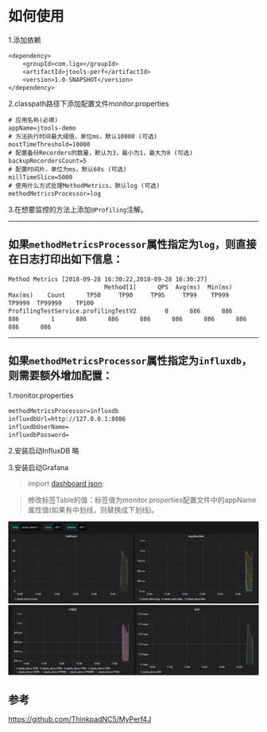 # 如何使用
1.添加依赖
```
<dependency>
    <groupId>com.ligx</groupId>
    <artifactId>jtools-perf</artifactId>
    <version>1.0-SNAPSHOT</version>
</dependency>
```

2.classpath路径下添加配置文件monitor.properties
```
# 应用名称(必填)
appName=jtools-demo
# 方法执行时间最大阈值，单位ms，默认10000 (可选)
mostTimeThreshold=10000
# 配置备份Recorders的数量，默认为3，最小为1，最大为8 (可选)
backupRecordersCount=5
# 配置时间片，单位为ms，默认60s (可选)
millTimeSlice=5000
# 使用什么方式处理MethodMetrics，默认log (可选)
methodMetricsProcessor=log
```

3.在想要监控的方法上添加`@Profiling`注解。

---

## 如果`methodMetricsProcessor`属性指定为`log`，则直接在日志打印出如下信息：
```$xslt
Method Metrics [2018-09-28 16:30:22,2018-09-28 16:30:27]
                           Method[1]      QPS  Avg(ms)  Min(ms)  Max(ms)    Count      TP50     TP90     TP95     TP99    TP999   TP9999  TP99999    TP100
ProfilingTestService.profilingTestV2        0      886      886      886         1      886      886      886      886      886      886      886      886
```

---

## 如果`methodMetricsProcessor`属性指定为`influxdb`，则需要额外增加配置：
1.monitor.properties
```$xslt
methodMetricsProcessor=influxdb
influxdbUrl=http://127.0.0.1:8086
influxdbUserName=
influxdbPassword=
```

2.安装启动InfluxDB
略

3.安装启动Grafana   
>import [dashboard json](https://github.com/ChaseSuccesser/jtools/blob/609e3cdeafa8a5b100eefe1f7772dfd798a4a1d5/jtools-perf/src/main/resources/Avg_Max_Min_TP_QPS.json):

>修改标签Table的值：标签值为monitor.properties配置文件中的appName属性值(如果有中划线，则替换成下划线)。

![](https://github.com/ChaseSuccesser/jtools/blob/777bce36c0c430d5a9273b527e01b67e4a165fb6/jtools-perf/src/main/resources/pic1.png)
![](https://github.com/ChaseSuccesser/jtools/blob/777bce36c0c430d5a9273b527e01b67e4a165fb6/jtools-perf/src/main/resources/pic2.png)

## 参考
https://github.com/ThinkpadNC5/MyPerf4J